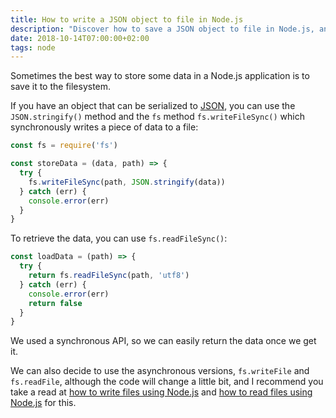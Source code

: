 ```yaml
---
title: How to write a JSON object to file in Node.js
description: "Discover how to save a JSON object to file in Node.js, and retrieve it later"
date: 2018-10-14T07:00:00+02:00
tags: node
---
```


Sometimes the best way to store some data in a Node.js application is to save it to the filesystem.

If you have an object that can be serialized to [JSON](/json/), you can use the `JSON.stringify()` method and the `fs` method `fs.writeFileSync()` which synchronously writes a piece of data to a file:

```js
const fs = require('fs')

const storeData = (data, path) => {
  try {
    fs.writeFileSync(path, JSON.stringify(data))
  } catch (err) {
    console.error(err)
  }
}
```

To retrieve the data, you can use `fs.readFileSync()`:

```js
const loadData = (path) => {
  try {
    return fs.readFileSync(path, 'utf8')
  } catch (err) {
    console.error(err)
    return false
  }
}
```

We used a synchronous API, so we can easily return the data once we get it.

We can also decide to use the asynchronous versions, `fs.writeFile` and `fs.readFile`, although the code will change a little bit, and I recommend you take a read at [how to write files using Node.js](/node-writing-files/) and [how to read files using Node.js](/node-reading-files/) for this.